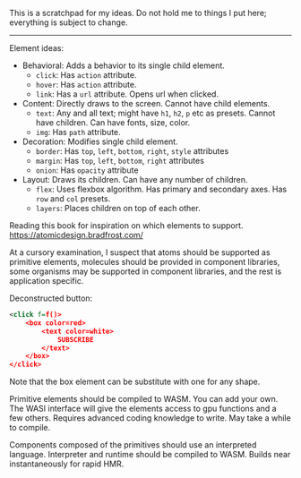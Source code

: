 This is a scratchpad for my ideas.
Do not hold me to things I put here;
everything is subject to change.

---

Element ideas:
- Behavioral: Adds a behavior to its single child element.
    - `click`: Has `action` attribute.
    - `hover`: Has `action` attribute.
    - `link`: Has a `url` attribute. Opens url when clicked.
- Content: Directly draws to the screen. Cannot have child elements.
    - `text`: Any and all text; might have `h1`, `h2`, `p` etc as presets. Cannot have children. Can have fonts, size, color.
    - `img`: Has `path` attribute.
- Decoration: Modifies single child element.
    - `border`: Has `top`, `left`, `bottom`, `right`, `style` attributes
    - `margin`: Has `top`, `left`, `bottom`, `right` attributes
    - `onion`: Has `opacity` attribute
- Layout: Draws its children. Can have any number of children.
    - `flex`: Uses flexbox algorithm. Has primary and secondary axes. Has `row` and `col` presets.
    - `layers`: Places children on top of each other.

Reading this book for inspiration on which elements to support.
https://atomicdesign.bradfrost.com/

At a cursory examination, I suspect that
atoms should be supported as primitive elements,
molecules should be provided in component libraries,
some organisms may be supported in component libraries,
and the rest is application specific.

Deconstructed button:
```xml
<click f=f()>
    <box color=red>
        <text color=white>
            SUBSCRIBE
        </text>
    </box>
</click>
```
Note that the box element can be substitute with one for any shape.

Primitive elements should be compiled to WASM. You can add your own.
The WASI interface will give the elements access to gpu functions
and a few others. Requires advanced coding knowledge to write.
May take a while to compile.

Components composed of the primitives should use an interpreted language.
Interpreter and runtime should be compiled to WASM.
Builds near instantaneously for rapid HMR.
